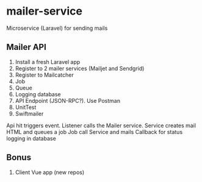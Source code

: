 # mailer-service

Microservice (Laravel) for sending mails

## Mailer API

1. Install a fresh Laravel app
2. Register to 2 mailer services (Mailjet and Sendgrid)
3. Register to Mailcatcher
4. Job
5. Queue
6. Logging database
7. API Endpoint (JSON-RPC?). Use Postman
8. UnitTest
9. Swiftmailer

Api hit triggers event. 
Listener calls the Mailer service.
Service creates mail HTML and queues a job
Job call Service and mails 
Callback for status logging in database


## Bonus

1. Client Vue app (new repos)
